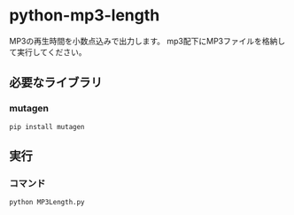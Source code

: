 # python-mp3-length

MP3の再生時間を小数点込みで出力します。
mp3配下にMP3ファイルを格納して実行してください。

## 必要なライブラリ

### mutagen

~~~
pip install mutagen
~~~


## 実行

### コマンド

~~~
python MP3Length.py
~~~
